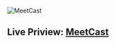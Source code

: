 ![MeetCast](https://i.ibb.co/zNkmzvM/meetcast.png)

## Live Priview: [MeetCast](https://meetcast.netlify.app)
